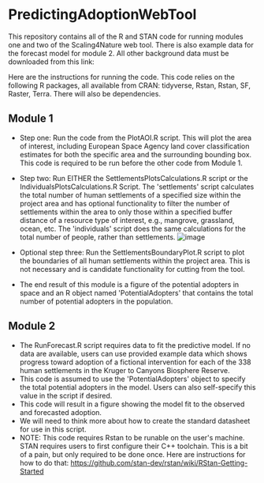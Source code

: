 # PredictingAdoptionWebTool
This repository contains all of the R and STAN code for running modules one and two of the Scaling4Nature web tool. There is also example data for the forecast model for module 2. All other background data must be downloaded from this link:

Here are the instructions for running the code. This code relies on the following R packages, all available from CRAN: tidyverse, Rstan, Rstan, SF, Raster, Terra. There will also be dependencies. 

## Module 1
* Step one: Run the code from the PlotAOI.R script. This will plot the area of interest, including European Space Agency land cover classification estimates for both the specific area and the surrounding bounding box. This code is required to be run before the other code from Module 1.
* Step two: Run EITHER the SettlementsPlotsCalculations.R script or the IndividualsPlotsCalculations.R Script. The 'settlements' script calculates the total number of human settlements of a specified size within the project area and has optional functionality to filter the number of settlements within the area to only those within a specified buffer distance of a resource type of interest, e.g., mangrove, grassland, ocean, etc. The 'individuals' script does the same calculations for the total number of people, rather than settlements.
  ![image](https://github.com/user-attachments/assets/2381d638-e016-4c46-9293-bdbc7bc258d0)

* Optional step three: Run the SettlementsBoundaryPlot.R script to plot the boundaries of all human settlements within the project area. This is not necessary and is candidate functionality for cutting from the tool.
* The end result of this module is a figure of the potential adopters in space and an R object named 'PotentialAdopters' that contains the total number of potential adopters in the population.

## Module 2
* The RunForecast.R script requires data to fit the predictive model. If no data are available, users can use provided example data which shows progress toward adoption of a fictional intervention for each of the 338 human settlements in the Kruger to Canyons Biosphere Reserve.
* This code is assumed to use the 'PotentialAdopters' object to specify the total potential adopters in the model. Users can also self-specify this value in the script if desired.
* This code will result in a figure showing the model fit to the observed and forecasted adoption.
* We will need to think more about how to create the standard datasheet for use in this script.
* NOTE: This code requires Rstan to be runable on the user's machine. STAN requires users to first configure their C++ toolchain. This is a bit of a pain, but only required to be done once. Here are instructions for how to do that: https://github.com/stan-dev/rstan/wiki/RStan-Getting-Started

